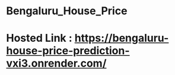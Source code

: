 # Bengaluru_House_Price

# Hosted Link : https://bengaluru-house-price-prediction-vxi3.onrender.com/
